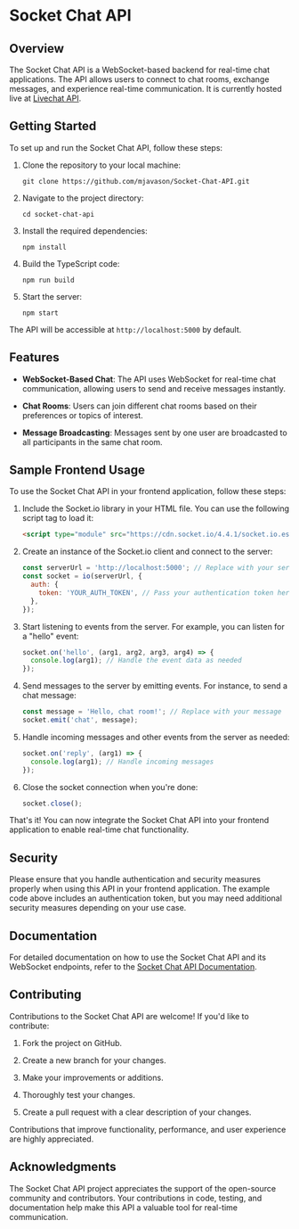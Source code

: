 # Socket Chat API

## Overview

The Socket Chat API is a WebSocket-based backend for real-time chat applications. The API allows users to connect to chat rooms, exchange messages, and experience real-time communication. It is currently hosted live at [Livechat API](https://socket-chat-wd2a.onrender.com).

## Getting Started

To set up and run the Socket Chat API, follow these steps:

1. Clone the repository to your local machine:

   ```shell
   git clone https://github.com/mjavason/Socket-Chat-API.git
   ```

2. Navigate to the project directory:

   ```shell
   cd socket-chat-api
   ```

3. Install the required dependencies:

   ```shell
   npm install
   ```

4. Build the TypeScript code:

   ```shell
   npm run build
   ```

5. Start the server:

   ```shell
   npm start
   ```

The API will be accessible at `http://localhost:5000` by default.

## Features

- **WebSocket-Based Chat**: The API uses WebSocket for real-time chat communication, allowing users to send and receive messages instantly.

- **Chat Rooms**: Users can join different chat rooms based on their preferences or topics of interest.

- **Message Broadcasting**: Messages sent by one user are broadcasted to all participants in the same chat room.

## Sample Frontend Usage

To use the Socket Chat API in your frontend application, follow these steps:

1. Include the Socket.io library in your HTML file. You can use the following script tag to load it:

   ```html
   <script type="module" src="https://cdn.socket.io/4.4.1/socket.io.esm.min.js"></script>
   ```

2. Create an instance of the Socket.io client and connect to the server:

   ```javascript
   const serverUrl = 'http://localhost:5000'; // Replace with your server URL
   const socket = io(serverUrl, {
     auth: {
       token: 'YOUR_AUTH_TOKEN', // Pass your authentication token here
     },
   });
   ```

3. Start listening to events from the server. For example, you can listen for a "hello" event:

   ```javascript
   socket.on('hello', (arg1, arg2, arg3, arg4) => {
     console.log(arg1); // Handle the event data as needed
   });
   ```

4. Send messages to the server by emitting events. For instance, to send a chat message:

   ```javascript
   const message = 'Hello, chat room!'; // Replace with your message
   socket.emit('chat', message);
   ```

5. Handle incoming messages and other events from the server as needed:

   ```javascript
   socket.on('reply', (arg1) => {
     console.log(arg1); // Handle incoming messages
   });
   ```

6. Close the socket connection when you're done:

   ```javascript
   socket.close();
   ```

That's it! You can now integrate the Socket Chat API into your frontend application to enable real-time chat functionality.

## Security

Please ensure that you handle authentication and security measures properly when using this API in your frontend application. The example code above includes an authentication token, but you may need additional security measures depending on your use case.

## Documentation

For detailed documentation on how to use the Socket Chat API and its WebSocket endpoints, refer to the [Socket Chat API Documentation](https://documenter.getpostman.com/view/29278179/2s9YJZ3PeE).

## Contributing

Contributions to the Socket Chat API are welcome! If you'd like to contribute:

1. Fork the project on GitHub.

2. Create a new branch for your changes.

3. Make your improvements or additions.

4. Thoroughly test your changes.

5. Create a pull request with a clear description of your changes.

Contributions that improve functionality, performance, and user experience are highly appreciated.

## Acknowledgments

The Socket Chat API project appreciates the support of the open-source community and contributors. Your contributions in code, testing, and documentation help make this API a valuable tool for real-time communication.
